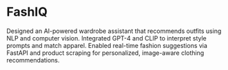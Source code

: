 # FashIQ
Designed an AI-powered wardrobe assistant that recommends outfits using NLP and computer vision. Integrated GPT-4 and CLIP to interpret style prompts and match apparel. Enabled real-time fashion suggestions via FastAPI and product scraping for personalized, image-aware clothing recommendations.
